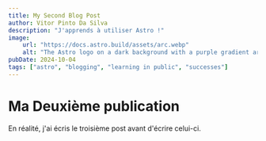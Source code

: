 ```yaml
---
title: My Second Blog Post
author: Vitor Pinto Da Silva
description: "J'apprends à utiliser Astro !"
image:
    url: "https://docs.astro.build/assets/arc.webp"
    alt: "The Astro logo on a dark background with a purple gradient arc."
pubDate: 2024-10-04
tags: ["astro", "blogging", "learning in public", "successes"]
---
```

# Ma Deuxième publication

En réalité, j'ai écris le troisième post avant d'écrire celui-ci.